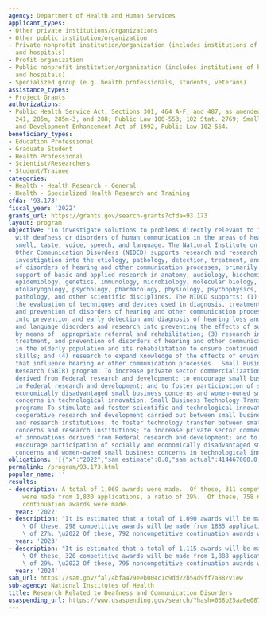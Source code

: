 ```yaml
---
agency: Department of Health and Human Services
applicant_types:
- Other private institutions/organizations
- Other public institution/organization
- Private nonprofit institution/organization (includes institutions of higher education
  and hospitals)
- Profit organization
- Public nonprofit institution/organization (includes institutions of higher education
  and hospitals)
- Specialized group (e.g. health professionals, students, veterans)
assistance_types:
- Project Grants
authorizations:
- Public Health Service Act, Sections 301, 464 A-F, and 487, as amended; 42 U.S.C.
  241, 285m, 285m-3, and 288; Public Law 100-553; 102 Stat. 2769; Small Business Research
  and Development Enhancement Act of 1992, Public Law 102-564.
beneficiary_types:
- Education Professional
- Graduate Student
- Health Professional
- Scientist/Researchers
- Student/Trainee
categories:
- Health - Health Research - General
- Health - Specialized Health Research and Training
cfda: '93.173'
fiscal_year: '2022'
grants_url: https://grants.gov/search-grants?cfda=93.173
layout: program
objective: 'To investigate solutions to problems directly relevant to individuals
  with deafness or disorders of human communication in the areas of hearing, balance,
  smell, taste, voice, speech, and language. The National Institute on Deafness and
  Other Communication Disorders (NIDCD) supports research and research training, including
  investigation into the etiology, pathology, detection, treatment, and prevention
  of disorders of hearing and other communication processes, primarily through the
  support of basic and applied research in anatomy, audiology, biochemistry, bioengineering,
  epidemiology, genetics, immunology, microbiology, molecular biology, the neurosciences,
  otolaryngology, psychology, pharmacology, physiology, psychophysics, speech-language
  pathology, and other scientific disciplines. The NIDCD supports: (1) Research into
  the evaluation of techniques and devices used in diagnosis, treatment, rehabilitation,
  and prevention of disorders of hearing and other communication processes; (2) research
  into prevention and early detection and diagnosis of hearing loss and speech, voice,
  and language disorders and research into preventing the effects of such disorders
  by means of  appropriate referral and rehabilitation; (3) research into the detection,
  treatment, and prevention of disorders of hearing and other communication processes
  in the elderly population and its rehabilitation to ensure continued effective communication
  skills; and (4) research to expand knowledge of the effects of environmental agents
  that influence hearing or other communication processes.  Small Business Innovation
  Research (SBIR) program: To increase private sector commercialization of innovations
  derived from Federal research and development; to encourage small business participation
  in Federal research and development; and to foster participation of socially and
  economically disadvantaged small business concerns and women-owned small business
  concerns in technological innovation. Small Business Technology Transfer (STTR)
  program: To stimulate and foster scientific and technological innovation through
  cooperative research and development carried out between small business concerns
  and research institutions; to foster technology transfer between small business
  concerns and research institutions; to increase private sector commercialization
  of innovations derived from Federal research and development; and to foster and
  encourage participation of socially and economically disadvantaged small business
  concerns and women-owned small business concerns in technological innovation.'
obligations: '[{"x":"2022","sam_estimate":0.0,"sam_actual":414467000.0,"usa_spending_actual":409964681.06},{"x":"2023","sam_estimate":427930000.0,"sam_actual":0.0,"usa_spending_actual":420780941.36},{"x":"2024","sam_estimate":426679999.0,"sam_actual":0.0,"usa_spending_actual":35809147.95}]'
permalink: /program/93.173.html
popular_name: ''
results:
- description: A total of 1,069 awards were made.  Of these, 311 competitive awards
    were made from 1,830 applications, a ratio of 29%.  Of these, 758 noncompetitive
    continuation awards were made.
  year: '2022'
- description: "It is estimated that a total of 1,090 awards will be made. \u2022\
    \ Of these, 298 competitive awards will be made from 1885 applications, a ratio\
    \ of 27%. \u2022 Of these, 792 noncompetitive continuation awards will be made."
  year: '2023'
- description: "It is estimated that a total of 1,115 awards will be made. \u2022\
    \ Of these, 320 competitive awards will be made from 1,888 applications, a ratio\
    \ of 29%. \u2022 Of these, 795 noncompetitive continuation awards will be made."
  year: '2024'
sam_url: https://sam.gov/fal/4bfa429eeb004c1c9dd22b54d9ff7a88/view
sub-agency: National Institutes of Health
title: Research Related to Deafness and Communication Disorders
usaspending_url: https://www.usaspending.gov/search/?hash=038b25aa0e087e63721e282010d9b8ee
---
```

